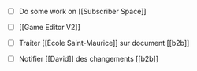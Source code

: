 - [ ] Do some work on [[Subscriber Space]]
- [ ] [[Game Editor V2]]
- [ ] Traiter [[École Saint-Maurice]] sur document [[b2b]]
- [ ] Notifier [[David]] des changements [[b2b]] 



